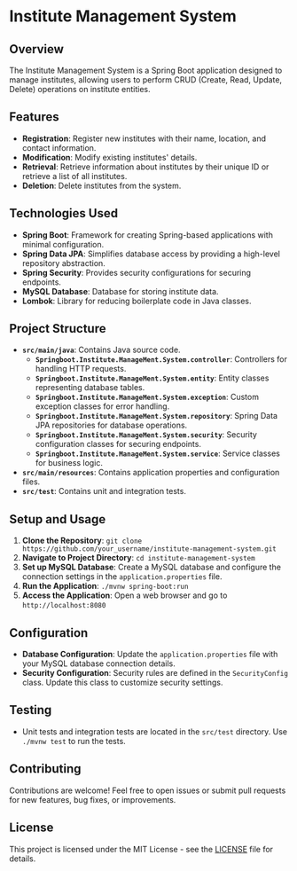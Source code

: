 # Institute Management System

## Overview

The Institute Management System is a Spring Boot application designed to manage institutes, allowing users to perform CRUD (Create, Read, Update, Delete) operations on institute entities.

## Features

- **Registration**: Register new institutes with their name, location, and contact information.
- **Modification**: Modify existing institutes' details.
- **Retrieval**: Retrieve information about institutes by their unique ID or retrieve a list of all institutes.
- **Deletion**: Delete institutes from the system.

## Technologies Used

- **Spring Boot**: Framework for creating Spring-based applications with minimal configuration.
- **Spring Data JPA**: Simplifies database access by providing a high-level repository abstraction.
- **Spring Security**: Provides security configurations for securing endpoints.
- **MySQL Database**: Database for storing institute data.
- **Lombok**: Library for reducing boilerplate code in Java classes.

## Project Structure

- **`src/main/java`**: Contains Java source code.
  - **`Springboot.Institute.ManageMent.System.controller`**: Controllers for handling HTTP requests.
  - **`Springboot.Institute.ManageMent.System.entity`**: Entity classes representing database tables.
  - **`Springboot.Institute.ManageMent.System.exception`**: Custom exception classes for error handling.
  - **`Springboot.Institute.ManageMent.System.repository`**: Spring Data JPA repositories for database operations.
  - **`Springboot.Institute.ManageMent.System.security`**: Security configuration classes for securing endpoints.
  - **`Springboot.Institute.ManageMent.System.service`**: Service classes for business logic.
- **`src/main/resources`**: Contains application properties and configuration files.
- **`src/test`**: Contains unit and integration tests.

## Setup and Usage

1. **Clone the Repository**: `git clone https://github.com/your_username/institute-management-system.git`
2. **Navigate to Project Directory**: `cd institute-management-system`
3. **Set up MySQL Database**: Create a MySQL database and configure the connection settings in the `application.properties` file.
4. **Run the Application**: `./mvnw spring-boot:run`
5. **Access the Application**: Open a web browser and go to `http://localhost:8080`

## Configuration

- **Database Configuration**: Update the `application.properties` file with your MySQL database connection details.
- **Security Configuration**: Security rules are defined in the `SecurityConfig` class. Update this class to customize security settings.

## Testing

- Unit tests and integration tests are located in the `src/test` directory. Use `./mvnw test` to run the tests.

## Contributing

Contributions are welcome! Feel free to open issues or submit pull requests for new features, bug fixes, or improvements.

## License

This project is licensed under the MIT License - see the [LICENSE](LICENSE) file for details.
